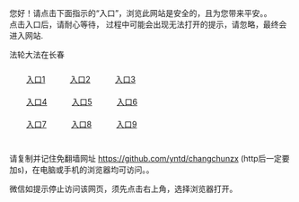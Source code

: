 您好！请点击下面指示的“入口”，浏览此网站是安全的，且为您带来平安。。 <br/>
点击入口后，请耐心等待， 过程中可能会出现无法打开的提示，请忽略，最终会进入网站. </br>

法轮大法在长春<br/>
<div style="padding:10px"><a style="margin:20px" target="_blank" href="https://d387gexki030hk.cloudfront.net/2Qpsp?uvpxglm" id="ccLink1" rel="nofollow">入口1</a> <a target="_blank" style="margin:20px" href="https://d1zh24qfl4zcnv.cloudfront.net/2Qpsp?zteasmdt" id="ccLink2" rel="nofollow">入口2</a> <a style="margin:20px" target="_blank" href="https://d3s5e6q9oi9j4y.cloudfront.net/2Qpsp?zgkhgsuz" id="ccLink3" rel="nofollow">入口3</a></div>

<div style="padding:10px" ><a style="margin:20px" target="_blank" href="https://d387gexki030hk.cloudfront.net/2Qpsp?uvpxglm" id="ccLink4" rel="nofollow">入口4</a> <a style="margin:20px" href="https://d1zh24qfl4zcnv.cloudfront.net/2Qpsp?zteasmdt" target="_blank" id="ccLink5" rel="nofollow">入口5</a> <a style="margin:20px" href="https://d3s5e6q9oi9j4y.cloudfront.net/2Qpsp?zgkhgsuz" target="_blank" id="ccLink6" rel="nofollow">入口6</a></div>

<div style="padding:10px"><a style="margin:20px" target="_blank" href="https://d387gexki030hk.cloudfront.net/2Qpsp?uvpxglm" id="ccLink7" rel="nofollow">入口7</a> <a style="margin:20px" href="https://d1zh24qfl4zcnv.cloudfront.net/2Qpsp?zteasmdt" target="_blank" id="ccLink8" rel="nofollow">入口8</a> <a style="margin:20px" target="_blank" href="https://d3s5e6q9oi9j4y.cloudfront.net/2Qpsp?zgkhgsuz" id="ccLink9" rel="nofollow">入口9</a></div>

<br/>



请复制并记住免翻墙网址 https://github.com/yntd/changchunzx (http后一定要加s)，在电脑或手机的浏览器均可访问。。<br/>

微信如提示停止访问该网页，须先点击右上角，选择浏览器打开。

